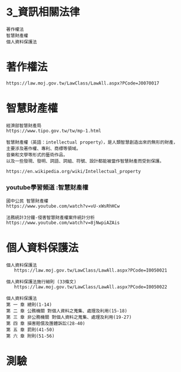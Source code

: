 # 3_資訊相關法律
```
著作權法
智慧財產權
個人資料保護法
```


# 著作權法
```
https://law.moj.gov.tw/LawClass/LawAll.aspx?PCode=J0070017
```
# 智慧財產權
```
經濟部智慧財產局
https://www.tipo.gov.tw/tw/mp-1.html
```
```
智慧財產權（英語：intellectual property），是人類智慧創造出來的無形的財產，
主要涉及著作權、專利、商標等領域。
音樂和文學等形式的藝術作品，
以及一些發現、發明、詞語、詞組、符號、設計都能被當作智慧財產而受到保護。

https://en.wikipedia.org/wiki/Intellectual_property
```
### youtube學習頻道 :智慧財產權
```
國中公民 智慧財產權
https://www.youtube.com/watch?v=vU-xWsRhHCw
```
```
法務統計3分鐘-侵害智慧財產權案件統計分析
https://www.youtube.com/watch?v=8jNwpiAZAis
```
# 個人資料保護法
```
個人資料保護法
   https://law.moj.gov.tw/LawClass/LawAll.aspx?PCode=I0050021
   
個人資料保護法施行細則 (33條文)
   https://law.moj.gov.tw/LawClass/LawAll.aspx?PCode=I0050022
```
```
個人資料保護法
第 一 章 總則(1-14)
第 二 章 公務機關 對個人資料之蒐集、處理及利用(15-18)
第 三 章 非公務機關 對個人資料之蒐集、處理及利用(19-27)
第 四 章 損害賠償及團體訴訟(28-40)
第 五 章 罰則(41-50)
第 六 章 附則(51-56)
```
# 測驗
```

```
